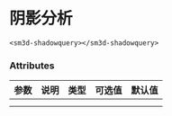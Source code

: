 

# 阴影分析



<sm-iframe src="http://support.supermap.com.cn:8090/webglTest/examples/component/vue_shadowQuery.html"></sm-iframe>

```vue
<sm3d-shadowquery></sm3d-shadowquery>
```

### Attributes

| 参数 | 说明 | 类型 | 可选值 | 默认值 |
| :--- | :--- | :--- | :----- | :----- |
|      |      |      |        |        |
|      |      |      |        |        |

